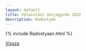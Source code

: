 ```yaml
---
layout: default
title: Választási névjegyzék 2022
description: Radostyán
---
```


{% include Radostyaan.html %}

[Vissza](./)